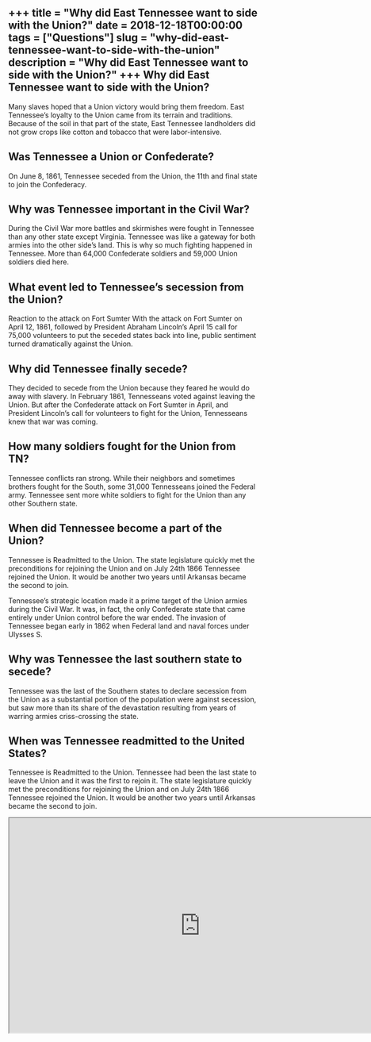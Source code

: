 +++
title = "Why did East Tennessee want to side with the Union?"
date = 2018-12-18T00:00:00
tags = ["Questions"]
slug = "why-did-east-tennessee-want-to-side-with-the-union"
description = "Why did East Tennessee want to side with the Union?"
+++
Why did East Tennessee want to side with the Union?
---------------------------------------------------

Many slaves hoped that a Union victory would bring them freedom. East Tennessee’s loyalty to the Union came from its terrain and traditions. Because of the soil in that part of the state, East Tennessee landholders did not grow crops like cotton and tobacco that were labor-intensive.

Was Tennessee a Union or Confederate?
-------------------------------------

On June 8, 1861, Tennessee seceded from the Union, the 11th and final state to join the Confederacy.

Why was Tennessee important in the Civil War?
---------------------------------------------

During the Civil War more battles and skirmishes were fought in Tennessee than any other state except Virginia. Tennessee was like a gateway for both armies into the other side’s land. This is why so much fighting happened in Tennessee. More than 64,000 Confederate soldiers and 59,000 Union soldiers died here.

What event led to Tennessee’s secession from the Union?
-------------------------------------------------------

Reaction to the attack on Fort Sumter With the attack on Fort Sumter on April 12, 1861, followed by President Abraham Lincoln’s April 15 call for 75,000 volunteers to put the seceded states back into line, public sentiment turned dramatically against the Union.

Why did Tennessee finally secede?
---------------------------------

They decided to secede from the Union because they feared he would do away with slavery. In February 1861, Tennesseans voted against leaving the Union. But after the Confederate attack on Fort Sumter in April, and President Lincoln’s call for volunteers to fight for the Union, Tennesseans knew that war was coming.

How many soldiers fought for the Union from TN?
-----------------------------------------------

Tennessee conflicts ran strong. While their neighbors and sometimes brothers fought for the South, some 31,000 Tennesseans joined the Federal army. Tennessee sent more white soldiers to fight for the Union than any other Southern state.

When did Tennessee become a part of the Union?
----------------------------------------------

Tennessee is Readmitted to the Union. The state legislature quickly met the preconditions for rejoining the Union and on July 24th 1866 Tennessee rejoined the Union. It would be another two years until Arkansas became the second to join.

Tennessee’s strategic location made it a prime target of the Union armies during the Civil War. It was, in fact, the only Confederate state that came entirely under Union control before the war ended. The invasion of Tennessee began early in 1862 when Federal land and naval forces under Ulysses S.

Why was Tennessee the last southern state to secede?
----------------------------------------------------

Tennessee was the last of the Southern states to declare secession from the Union as a substantial portion of the population were against secession, but saw more than its share of the devastation resulting from years of warring armies criss-crossing the state.

When was Tennessee readmitted to the United States?
---------------------------------------------------

Tennessee is Readmitted to the Union. Tennessee had been the last state to leave the Union and it was the first to rejoin it. The state legislature quickly met the preconditions for rejoining the Union and on July 24th 1866 Tennessee rejoined the Union. It would be another two years until Arkansas became the second to join.

<iframe allow="accelerometer; autoplay; clipboard-write; encrypted-media; gyroscope; picture-in-picture" allowfullscreen="" class="__youtube_prefs__  epyt-is-override  no-lazyload" data-no-lazy="1" data-origheight="433" data-origwidth="770" data-skipgform_ajax_framebjll="" height="433" id="_ytid_64390" loading="lazy" src="https://www.youtube.com/embed/bA3Thv1WOqE?enablejsapi=1&autoplay=0&cc_load_policy=0&cc_lang_pref=&iv_load_policy=1&loop=0&modestbranding=0&rel=1&fs=1&playsinline=0&autohide=2&theme=dark&color=red&controls=1&" title="YouTube player" width="770"></iframe>